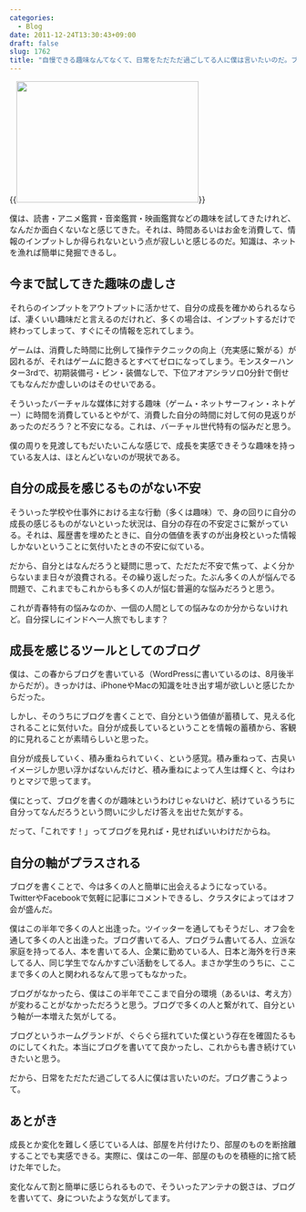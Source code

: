 ```yaml
---
categories:
  - Blog
date: 2011-12-24T13:30:43+09:00
draft: false
slug: 1762
title: "自慢できる趣味なんてなくて、日常をただただ過ごしてる人に僕は言いたいのだ。ブログ書こうよって"
---
```


{{<img alt="" src="/images/2011/12/1762_1.jpg" width="320" height="213">}}

僕は、読書・アニメ鑑賞・音楽鑑賞・映画鑑賞などの趣味を試してきたけれど、なんだか面白くないなと感じてきた。それは、時間あるいはお金を消費して、情報のインプットしか得られないという点が寂しいと感じるのだ。知識は、ネットを漁れば簡単に発掘できるし。

## 今まで試してきた趣味の虚しさ

それらのインプットをアウトプットに活かせて、自分の成長を確かめられるならば、凄くいい趣味だと言えるのだけれど、多くの場合は、インプットするだけで終わってしまって、すぐにその情報を忘れてしまう。

ゲームは、消費した時間に比例して操作テクニックの向上（充実感に繋がる）が図れるが、それはゲームに飽きるとすべてゼロになってしまう。モンスターハンター3rdで、初期装備弓・ビン・装備なしで、下位アオアシラソロ0分針で倒せてもなんだか虚しいのはそのせいである。

そういったバーチャルな媒体に対する趣味（ゲーム・ネットサーフィン・ネトゲー）に時間を消費しているとやがて、消費した自分の時間に対して何の見返りがあったのだろう？と不安になる。これは、バーチャル世代特有の悩みだと思う。

僕の周りを見渡してもだいたいこんな感じで、成長を実感できそうな趣味を持っている友人は、ほとんどいないのが現状である。

## 自分の成長を感じるものがない不安

そういった学校や仕事外における主な行動（多くは趣味）で、身の回りに自分の成長の感じるものがないといった状況は、自分の存在の不安定さに繋がっている。それは、履歴書を埋めたときに、自分の価値を表すのが出身校といった情報しかないということに気付いたときの不安に似ている。

だから、自分とはなんだろうと疑問に思って、ただただ不安で焦って、よく分からないまま日々が浪費される。その繰り返しだった。たぶん多くの人が悩んでる問題で、これまでもこれからも多くの人が悩む普遍的な悩みだろうと思う。

これが青春特有の悩みなのか、一個の人間としての悩みなのか分からないけれど。自分探しにインドへ一人旅でもします？

## 成長を感じるツールとしてのブログ

僕は、この春からブログを書いている（WordPressに書いているのは、8月後半からだが）。きっかけは、iPhoneやMacの知識を吐き出す場が欲しいと感じたからだった。

しかし、そのうちにブログを書くことで、自分という価値が蓄積して、見える化されることに気付いた。自分が成長しているということを情報の蓄積から、客観的に見れることが素晴らしいと思った。

自分が成長していく、積み重ねられていく、という感覚。積み重ねって、古臭いイメージしか思い浮かばないんだけど、積み重ねによって人生は輝くと、今はわりとマジで思ってます。

僕にとって、ブログを書くのが趣味というわけじゃないけど、続けているうちに自分ってなんだろうという問いに少しだけ答えを出せた気がする。

だって、「これです！」ってブログを見れば・見せればいいわけだからね。

## 自分の軸がプラスされる

ブログを書くことで、今は多くの人と簡単に出会えるようになっている。TwitterやFacebookで気軽に記事にコメントできるし、クラスタによってはオフ会が盛んだ。

僕はこの半年で多くの人と出逢った。ツイッターを通してもそうだし、オフ会を通して多くの人と出逢った。ブログ書いてる人、プログラム書いてる人、立派な家庭を持ってる人、本を書いてる人、企業に勤めている人、日本と海外を行き来してる人、同じ学生でなんかすごい活動をしてる人。まさか学生のうちに、ここまで多くの人と関われるなんて思ってもなかった。

ブログがなかったら、僕はこの半年でここまで自分の環境（あるいは、考え方）が変わることがなかっただろうと思う。ブログで多くの人と繋がれて、自分という軸が一本増えた気がしてる。

ブログというホームグランドが、ぐらぐら揺れていた僕という存在を確固たるものにしてくれた。本当にブログを書いてて良かったし、これからも書き続けていきたいと思う。

だから、日常をただただ過ごしてる人に僕は言いたいのだ。ブログ書こうよって。

## あとがき

成長とか変化を難しく感じている人は、部屋を片付けたり、部屋のものを断捨離することでも実感できる。実際に、僕はこの一年、部屋のものを積極的に捨て続けた年でした。

変化なんて割と簡単に感じられるもので、そういったアンテナの鋭さは、ブログを書いてて、身についたような気がしてます。
